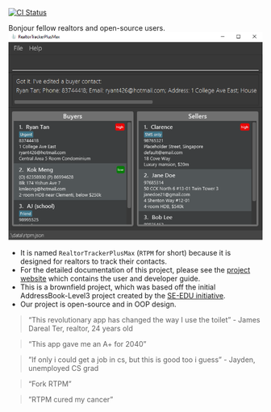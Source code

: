 [![CI Status](https://github.com/AY2324S1-CS2103T-F11-3/tp/workflows/Java%20CI/badge.svg)](https://github.com/AY2324S1-CS2103T-F11-3/tp/actions)

Bonjour fellow realtors and open-source users.
![Ui](docs/images/Ui.png)

* It is named `RealtorTrackerPlusMax` (`RTPM` for short) because it is designed for realtors to track their contacts.
* For the detailed documentation of this project, please see the [project website](https://ay2324s1-cs2103t-f11-3.github.io/tp/) which contains the user and developer guide.
* This is a brownfield project, which was based off the initial AddressBook-Level3 project created by the [SE-EDU initiative](https://se-education.org).
* Our project is open-source and in OOP design.
> “This revolutionary app has changed the way I use the toilet” - James Dareal Ter, realtor, 24 years old

> “This app gave me an A+ for 2040”

> ”If only i could get a job in cs, but this is good too i guess” - Jayden, unemployed CS grad

> “Fork RTPM”

> ”RTPM cured my cancer”
